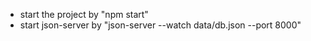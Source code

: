 - start the project by "npm start"
- start json-server by "json-server --watch data/db.json --port 8000"
